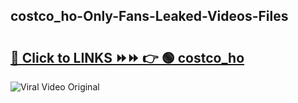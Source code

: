 
 ## costco_ho-Only-Fans-Leaked-Videos-Files

# <h2><a href="https://mediaupload.pro?costco_ho">🔗 Click to LINKS ⏩⏩ 👉 🟢 costco_ho </a></h2>

<a href="https://mediaupload.pro?costco_ho" rel="nofollow" data-target="animated-image.originalLink"><img src="https://i.ibb.co.com/xMMVF88/686577567.gif" alt="Viral Video Original" style="max-width: 100%; display: inline-block;" data-target="animated-image.originalImage"></a>
